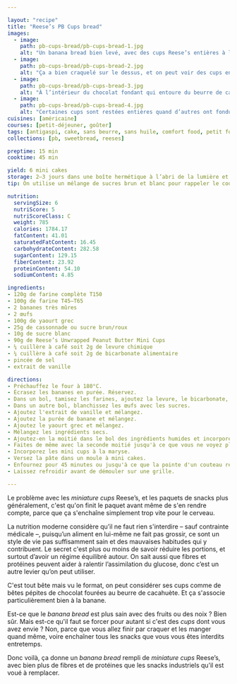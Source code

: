 ```yaml
---

layout: "recipe"
title: "Reese’s PB Cups bread"
images:
  - image:
    path: pb-cups-bread/pb-cups-bread-1.jpg
    alt: "Un banana bread bien levé, avec des cups Reese’s entières à l’intérieur."
  - image:
    path: pb-cups-bread/pb-cups-bread-2.jpg
    alt: "Ça a bien craquelé sur le dessus, et on peut voir des cups enfoncées à la surface."
  - image:
    path: pb-cups-bread/pb-cups-bread-3.jpg
    alt: "À l’intérieur du chocolat fondant qui entoure du beurre de cacahuète."
  - image:
    path: pb-cups-bread/pb-cups-bread-4.jpg
    alt: "Certaines cups sont restées entières quand d’autres ont fondu pour créer des flaques."
cuisines: [américaine]
courses: [petit-déjeuner, goûter]
tags: [antigaspi, cake, sans beurre, sans huile, comfort food, petit format]
collections: [pb, sweetbread, reeses]

preptime: 15 min
cooktime: 45 min

yield: 6 mini cakes
storage: 2–3 jours dans une boîte hermétique à l’abri de la lumière et de la chaleur. 5 jours au frigo. 2 mois au congélateur.
tip: On utilise un mélange de sucres brun et blanc pour rappeler le cookie, mais rien ne vous empêche d’en utiliser qu’un seul.

nutrition:
  servingSize: 6
  nutriScore: 5
  nutriScoreClass: C
  weight: 785
  calories: 1784.17
  fatContent: 41.01
  saturatedFatContent: 16.45
  carbohydrateContent: 282.58
  sugarContent: 129.15
  fiberContent: 23.92
  proteinContent: 54.10
  sodiumContent: 4.85

ingredients:
- 120g de farine complète T150
- 100g de farine T45–T65
- 2 bananes très mûres
- 2 œufs
- 100g de yaourt grec
- 25g de cassonnade ou sucre brun/roux
- 10g de sucre blanc
- 90g de Reese’s Unwrapped Peanut Butter Mini Cups
- ¼ cuillère à café soit 2g de levure chimique
- ¼ cuillère à café soit 2g de bicarbonate alimentaire
- pincée de sel
- extrait de vanille

directions:
- Préchauffez le four à 180°C.
- Écrasez les bananes en purée. Réservez.
- Dans un bol, tamisez les farines, ajoutez la levure, le bicarbonate, et le sel sans les mettre en contact.
- Dans un autre bol, blanchissez les œufs avec les sucres. 
- Ajoutez l'extrait de vanille et mélangez.
- Ajoutez la purée de banane et mélangez. 
- Ajoutez le yaourt grec et mélangez. 
- Mélangez les ingrédients secs. 
- Ajoutez-en la moitié dans le bol des ingrédients humides et incorporez délicatement à la maryse. 
- Faites de même avec la seconde moitié jusqu'à ce que vous ne voyez plus de grumeaux.
- Incorporez les mini cups à la maryse.
- Versez la pâte dans un moule à mini cakes.
- Enfournez pour 45 minutes ou jusqu'à ce que la pointe d'un couteau ressorte avec quelques flocons de mie. 
- Laissez refroidir avant de démouler sur une grille. 

---
```


Le problème avec les <i lang="en">miniature cups</i> Reese’s, et les paquets de snacks plus généralement, c'est qu'on finit le paquet avant même de s'en rendre compte, parce que ça s'enchaîne simplement trop vite pour le cerveau.

La nutrition moderne considère qu’il ne faut rien s'interdire – sauf contrainte médicale –, puisqu’un aliment en lui-même ne fait pas grossir, ce sont un style de vie pas suffisamment sain et des mauvaises habitudes qui y contribuent. Le secret c'est plus ou moins de savoir réduire les portions, et surtout d’avoir un régime équilibré autour. On sait aussi que fibres et protéines peuvent aider à ralentir l’assimilation du glucose, donc c’est un autre levier qu’on peut utiliser.

C'est tout bête mais vu le format, on peut considérer ses cups comme de bêtes pépites de chocolat fourées au beurre de cacahuète. Et ça s'associe particulièrement bien à la banane. 

Est-ce que le <i lang="en">banana bread</i> est plus sain avec des fruits ou des noix&nbsp;? Bien sûr. Mais est-ce qu'il faut se forcer pour autant si c'est des <i lang="en">cups</i> dont vous avez envie&nbsp;? Non, parce que vous allez finir par craquer et les manger quand même, voire enchaîner tous les snacks que vous vous êtes interdits entretemps. 

Donc voilà, ça donne un <i lang="en">banana bread</i> rempli de <i lang="en">miniature cups</i> Reese’s, avec bien plus de fibres et de protéines que les snacks industriels qu’il est voué à remplacer.